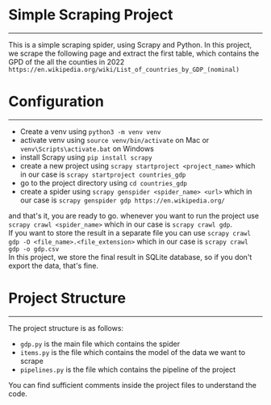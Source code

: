 # Simple Scraping Project
***
This is a simple scraping spider, using Scrapy and Python.
In this project, we scrape the following page and extract the first table, which
contains the GPD of the all the counties in 2022   
`https://en.wikipedia.org/wiki/List_of_countries_by_GDP_(nominal)`


# Configuration
***
- Create a venv using `python3 -m venv venv`
- activate venv using `source venv/bin/activate` on Mac or `venv\Scripts\activate.bat` on Windows
- install Scrapy using `pip install scrapy`
- create a new project using `scrapy startproject <project_name>` which in our case is `scrapy startproject countries_gdp`
- go to the project directory using `cd countries_gdp`
- create a spider using `scrapy genspider <spider_name> <url>` which in our case is `scrapy genspider gdp https://en.wikipedia.org/`

and that's it, you are ready to go. whenever you want to run the project use `scrapy crawl <spider_name>` which in our case is `scrapy crawl gdp`.  
If you want to store the result in a separate file you can use `scrapy crawl gdp -O <file_name>.<file_extension>` which in our case is `scrapy crawl gdp -o gdp.csv`   
In this project, we store the final result in SQLite database, so if you don't export the data, that's fine.   

# Project Structure
***
The project structure is as follows:
- `gdp.py` is the main file which contains the spider
- `items.py` is the file which contains the model of the data we want to scrape
- `pipelines.py` is the file which contains the pipeline of the project

You can find sufficient comments inside the project files to understand the code.